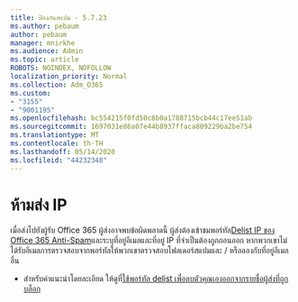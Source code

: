 ```yaml
---
title: ป้องกันสแปม - 5.7.23
ms.author: pebaum
author: pebaum
manager: mnirkhe
ms.audience: Admin
ms.topic: article
ROBOTS: NOINDEX, NOFOLLOW
localization_priority: Normal
ms.collection: Adm_O365
ms.custom:
- "3155"
- "9001195"
ms.openlocfilehash: bc554215f0fd50c8b0a1788715bcb44c17ee51ab
ms.sourcegitcommit: 1697031e86a07e44b8937ffaca809229ba2be754
ms.translationtype: MT
ms.contentlocale: th-TH
ms.lasthandoff: 05/14/2020
ms.locfileid: "44232348"
---
```

# <a name="banned-sending-ip"></a>ห้ามส่ง IP

เมื่อส่งไปยังผู้รับ Office 365 ผู้ส่งอาจพบข้อผิดพลาดนี้ ผู้ส่งต้องเข้าชมพอร์ทัล[Delist IP ของ Office 365 Anti-Spam](https://sender.office.com/)และระบุที่อยู่อีเมลและที่อยู่ IP ที่จําเป็นต้องถูกถอนออก หากพวกเขาไม่ได้รับอีเมลการตรวจสอบจากพอร์ทัลให้พวกเขาตรวจสอบโฟลเดอร์สแปมและ / หรือลองกับที่อยู่อีเมลอื่น 

- สําหรับคําแนะนําโดยละเอียด ให้ดูที่[ใช้พอร์ทัล delist เพื่อลบตัวคุณเองออกจากรายชื่อผู้ส่งที่ถูกบล็อก](https://docs.microsoft.com/microsoft-365/security/office-365-security/use-the-delist-portal-to-remove-yourself-from-the-office-365-blocked-senders-lis?view=o365-worldwide)
